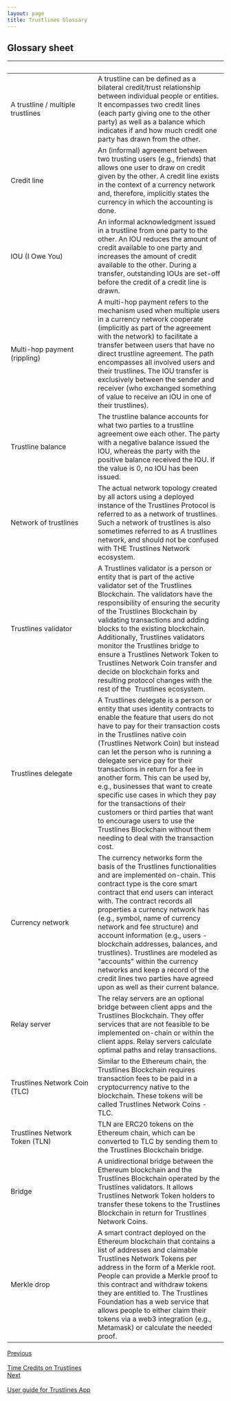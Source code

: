 ```yaml
---
layout: page
title: Trustlines Glossary
---
```


## Glossary sheet

| &nbsp;&nbsp;&nbsp;&nbsp;&nbsp;&nbsp;&nbsp;&nbsp;&nbsp;&nbsp;&nbsp;&nbsp;&nbsp;&nbsp;&nbsp;&nbsp;&nbsp;&nbsp;&nbsp;&nbsp;&nbsp;&nbsp;&nbsp;&nbsp;&nbsp;&nbsp;&nbsp;&nbsp;&nbsp;&nbsp;&nbsp;&nbsp;&nbsp;&nbsp;&nbsp;&nbsp;&nbsp;&nbsp;&nbsp;&nbsp;&nbsp;&nbsp;&nbsp; |           |
|:------|:----------|
| A trustline / multiple trustlines | A trustline can be defined as a bilateral credit/trust relationship between individual people or entities. It encompasses two credit lines (each party giving one to the other party) as well as a balance which indicates if and how much credit one party has drawn from the other. |
| Credit line | An (informal) agreement between two trusting users (e.g., friends) that allows one user to draw on credit given by the other. A credit line exists in the context of a currency network and, therefore, implicitly states the currency in which the accounting is done. |
| IOU (I Owe You) | An informal acknowledgment issued in a trustline from one party to the other. An IOU reduces the amount of credit available to one party and increases the amount of credit available to the other. During a transfer, outstanding IOUs are set-off before the credit of a credit line is drawn. |
| Multi-hop payment (rippling) | A multi-hop payment refers to the mechanism used when multiple users in a currency network cooperate (implicitly as part of the agreement with the network) to facilitate a transfer between users that have no direct trustline agreement. The path encompasses all involved users and their trustlines. The IOU transfer is exclusively between the sender and receiver (who exchanged something of value to receive an IOU in one of their trustlines). |
| Trustline balance | The trustline balance accounts for what two parties to a trustline agreement owe each other. The party with a negative balance issued the IOU, whereas the party with the positive balance received the IOU. If the value is 0, no IOU has been issued. |
| Network of trustlines | The actual network topology created by all actors using a deployed instance of the Trustlines Protocol is referred to as a network of trustlines. Such a network of trustlines is also sometimes referred to as A trustlines network, and should not be confused with THE Trustlines Network ecosystem. |
| Trustlines validator | A Trustlines validator is a person or entity that is part of the active validator set of the Trustlines Blockchain. The validators have the responsibility of ensuring the security of the Trustlines Blockchain by validating transactions and adding blocks to the existing blockchain. Additionally, Trustlines validators monitor the Trustlines bridge to ensure a Trustlines Network Token to Trustlines Network Coin transfer and decide on blockchain forks and resulting protocol changes with the rest of the  Trustlines ecosystem. |
| Trustlines delegate | A Trustlines delegate is a person or entity that uses identity contracts to enable the feature that users do not have to pay for their transaction costs in the Trustlines native coin (Trustlines Network Coin) but instead can let the person who is running a delegate service pay for their transactions in return for a fee in another form. This can be used by, e.g., businesses that want to create specific use cases in which they pay for the transactions of their customers or third parties that want to encourage users to use the Trustlines Blockchain without them needing to deal with the transaction cost. |
| Currency network | The currency networks form the basis of the Trustlines functionalities and are implemented on-chain. This contract type is the core smart contract that end users can interact with. The contract records all properties a currency network has (e.g., symbol, name of currency network and fee structure) and account information (e.g., users - blockchain addresses, balances, and trustlines). Trustlines are modeled as "accounts" within the currency networks and keep a record of the credit lines two parties have agreed upon as well as their current balance. |
| Relay server | The relay servers are an optional bridge between client apps and the Trustlines Blockchain. They offer services that are not feasible to be implemented on-chain or within the client apps. Relay servers calculate optimal paths and relay transactions. |
| Trustlines Network Coin (TLC) | Similar to the Ethereum chain, the Trustlines Blockchain requires transaction fees to be paid in a cryptocurrency native to the blockchain. These tokens will be called Trustlines Network Coins - TLC. |
| Trustlines Network Token (TLN) | TLN are ERC20 tokens on the Ethereum chain, which can be converted to TLC by sending them to the Trustlines Blockchain bridge. |
| Bridge | A unidirectional bridge between the Ethereum blockchain and the Trustlines Blockchain operated by the Trustlines validators. It allows Trustlines Network Token holders to transfer these tokens to the Trustlines Blockchain in return for Trustlines Network Coins. |
| Merkle drop | A smart contract deployed on the Ethereum blockchain that contains a list of addresses and claimable Trustlines Network Tokens per address in the form of a Merkle root. People can provide a Merkle proof to this contract and withdraw tokens they are entitled to. The Trustlines Foundation has a web service that allows people to either claim their tokens via a web3 integration (e.g., Metamask) or calculate the needed proof. |

<div id="prev_next">
<div class="prev"><a href="../use_cases/time_credits/time_credits_on_trustlines" class="prev_next_text">Previous</a></div>
<div class="prev"><a href="../use_cases/time_credits/time_credits_on_trustlines" class="icon fas fa-arrow-left prev_next"></a><br></div>
<div class="prev"><a href="../use_cases/time_credits/time_credits_on_trustlines" class="prev_next_text">Time Credits on Trustlines</a></div>
</div>
<div id="prev_next">
<div><a href="../guides/tl_app_user_guide" class="prev_next_text">Next</a></div>
<div><a href="../guides/tl_app_user_guide" class="icon fas fa-arrow-right prev_next"></a><br></div>
<div><a href="../guides/tl_app_user_guide" class="prev_next_text">User guide for Trustlines App</a></div>
</div>

